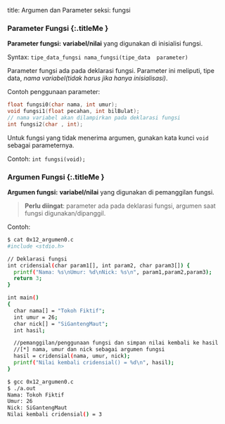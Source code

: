title: Argumen dan Parameter
seksi: fungsi



### <i class="fa fa-info-circle"></i> Parameter Fungsi {:.titleMe }

**Parameter fungsi:** **variabel/nilai** yang digunakan di inisialisi fungsi.

Syntax: `tipe_data_fungsi nama_fungsi(tipe_data 
parameter)`

Parameter fungsi ada pada deklarasi fungsi. Parameter ini meliputi, tipe data, _nama variabel(tidak harus jika hanya inisialisasi)_.

Contoh penggunaan parameter:

``` c
float fungsi0(char nama, int umur);
void fungsi1(float pecahan, int bilBulat);
// nama variabel akan dilampirkan pada deklarasi fungsi
int fungsi2(char , int);
```

Untuk fungsi yang tidak menerima argumen, gunakan kata kunci `void` sebagai parameternya.

Contoh: `int fungsi(void);`


### <i class="fa fa-info-circle"></i> Argumen Fungsi {:.titleMe }

**Argumen fungsi:** **variabel/nilai** yang digunakan di pemanggilan fungsi.

> __Perlu diingat__: parameter ada pada deklarasi fungsi, argumen saat fungsi digunakan/dipanggil.

Contoh:
``` bash
$ cat 0x12_argumen0.c 
#include <stdio.h>

// Deklarasi fungsi
int cridensial(char param1[], int param2, char param3[]) {
  printf("Nama: %s\nUmur: %d\nNick: %s\n", param1,param2,param3);
  return 3;
}

int main()
{
  char nama[] = "Tokoh Fiktif";
  int umur = 26;
  char nick[] = "SiGantengMaut";
  int hasil;

  //pemanggilan/penggunaan fungsi dan simpan nilai kembali ke hasil
  //[*] nama, umur dan nick sebagai argumen fungsi
  hasil = cridensial(nama, umur, nick);
  printf("Nilai kembali cridensial() = %d\n", hasil);
}

$ gcc 0x12_argumen0.c 
$ ./a.out 
Nama: Tokoh Fiktif
Umur: 26
Nick: SiGantengMaut
Nilai kembali cridensial() = 3
```
